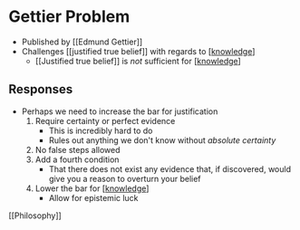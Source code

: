 # Gettier Problem

- Published by [[Edmund Gettier]]
- Challenges [[justified true belief]] with regards to [[knowledge]]
  - [[Justified true belief]] is *not* sufficient for [[knowledge]]

## Responses

- Perhaps we need to increase the bar for justification
  1. Require certainty or perfect evidence
     - This is incredibly hard to do
     - Rules out anything we don't know without *absolute certainty*
  2. No false steps allowed
  3. Add a fourth condition
     - That there does not exist any evidence that, if discovered, would give you a reason to overturn your belief
  4. Lower the bar for [[knowledge]]
     - Allow for epistemic luck

[[Philosophy]]

[//begin]: # "Autogenerated link references for markdown compatibility"
[knowledge]: knowledge "Knowledge"
[//end]: # "Autogenerated link references"